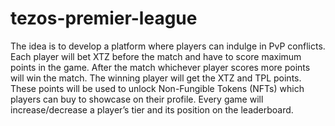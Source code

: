 # tezos-premier-league
The idea is to develop a platform where players can indulge in PvP conflicts. Each player will bet XTZ before the match and have to score maximum points in the game. After the match whichever player scores more points will win the match. The winning player will get the XTZ and TPL points. These points will be used to unlock Non-Fungible Tokens (NFTs) which players can buy to showcase on their profile. Every game will increase/decrease a player’s tier and its position on the leaderboard.
